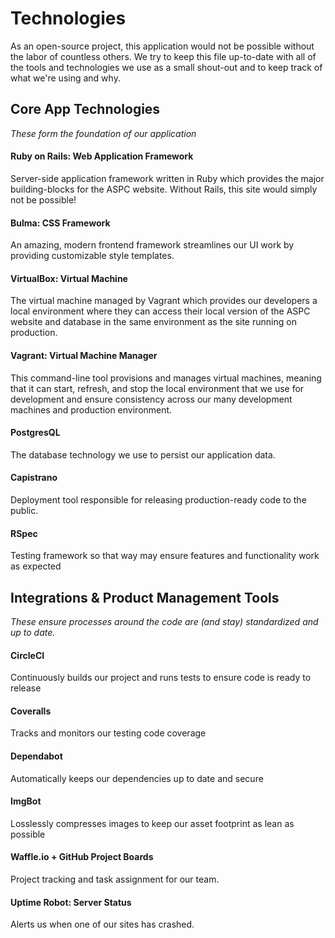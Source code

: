 # Technologies  

As an open-source project, this application would not be possible without the labor of countless others. We 
try to keep this file up-to-date with all of the tools and technologies we use as a small shout-out and to keep
track of what we're using and why.

## Core App Technologies
_These form the foundation of our application_

#### Ruby on Rails: Web Application Framework 

Server-side application framework written in Ruby which provides the major building-blocks for the ASPC website. Without 
Rails, this site would simply not be possible!

#### Bulma: CSS Framework

An amazing, modern frontend framework streamlines our UI work by providing customizable style templates.

#### VirtualBox: Virtual Machine

The virtual machine managed by Vagrant which provides our developers a local environment where they can access 
their local version of the ASPC website and database in the same environment as the site running on production.

#### Vagrant: Virtual Machine Manager

This command-line tool provisions and manages virtual machines, meaning that it can start, refresh, and stop the 
local environment that we use for development and ensure consistency across our many development machines and production
environment.

#### PostgresQL 

The database technology we use to persist our application data. 

#### Capistrano

Deployment tool responsible for releasing production-ready code to the public.

#### RSpec

Testing framework so that way may ensure features and functionality work as expected

## Integrations & Product Management Tools
_These ensure processes around the code are (and stay) standardized and up to date._

#### CircleCI

Continuously builds our project and runs tests to ensure code is ready to release

#### Coveralls

Tracks and monitors our testing code coverage

#### Dependabot

Automatically keeps our dependencies up to date and secure

#### ImgBot

Losslessly compresses images to keep our asset footprint as lean as possible

#### Waffle.io + GitHub Project Boards

Project tracking and task assignment for our team.

#### Uptime Robot: Server Status

Alerts us when one of our sites has crashed. 
